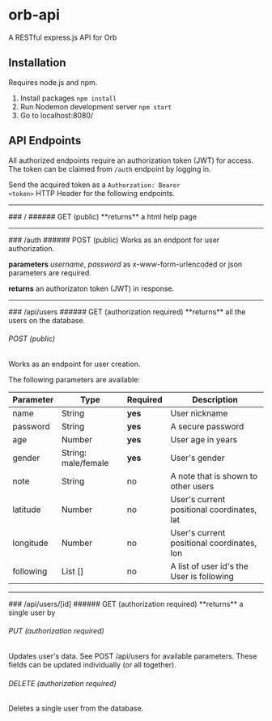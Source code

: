 # orb-api
A RESTful express.js API for Orb

## Installation

Requires node.js and npm.

1. Install packages ```npm install```
2. Run Nodemon development server ```npm start```
3. Go to localhost:8080/

## API Endpoints

All authorized endpoints require an authorization token (JWT) for access. 
The token can be claimed from <code>/auth</code> endpoint by logging in.

Send the acquired token as a <code>Authorzation: Bearer &lt;token&gt;</code> HTTP Header for
the following endpoints.

<hr />
### /
###### GET (public)
**returns** a html help page

<hr />
### /auth
###### POST (public)
Works as an endpont for user authorization.

**parameters** *username*, *password* as x-www-form-urlencoded or json parameters are required.

**returns** an authorizaton token (JWT) in response.

<hr />
### /api/users
###### GET (authorization required)
**returns** all the users on the database.

###### POST (public)
Works as an endpoint for user creation.

The following parameters are available:

| Parameter | Type | Required | Description |
| --------- | ---- | -------- | ----------- |
| name | String | **yes** | User nickname |
| password | String | **yes** | A secure password |
| age | Number | **yes** | User age in years |
| gender | String: male/female | **yes** | User's gender |
| note | String | no | A note that is shown to other users |
| latitude | Number | no | User's current positional coordinates, lat |
| longitude | Number | no | User's current positional coordinates, lon |
| following | List [] | no | A list of user id's the User is following |

<hr />
### /api/users/[id]
###### GET (authorization required)
**returns** a single user by <id>

###### PUT (authorization required)
Updates user's data. See POST /api/users for available parameters.
These fields can be updated individually (or all together).

###### DELETE (authorization required)
Deletes a single user from the database.
